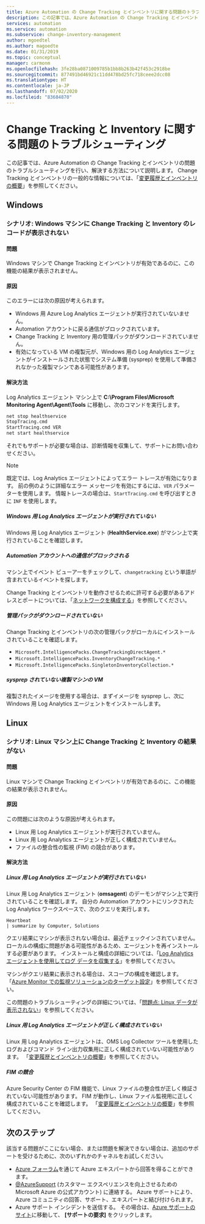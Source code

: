 ```yaml
---
title: Azure Automation の Change Tracking とインベントリに関する問題のトラブルシューティング
description: この記事では、Azure Automation の Change Tracking とインベントリ機能に関する問題のトラブルシューティングを行い、解決する方法について説明します。
services: automation
ms.service: automation
ms.subservice: change-inventory-management
author: mgoedtel
ms.author: magoedte
ms.date: 01/31/2019
ms.topic: conceptual
manager: carmonm
ms.openlocfilehash: 3fe28ba0871009785b1bb8b263b42f453c2918be
ms.sourcegitcommit: 877491bd46921c11dd478bd25fc718ceee2dcc08
ms.translationtype: HT
ms.contentlocale: ja-JP
ms.lasthandoff: 07/02/2020
ms.locfileid: "83684870"
---
```

# <a name="troubleshoot-change-tracking-and-inventory-issues"></a>Change Tracking と Inventory に関する問題のトラブルシューティング

この記事では、Azure Automation の Change Tracking とインベントリの問題のトラブルシューティングを行い、解決する方法について説明します。 Change Tracking とインベントリの一般的な情報については、「[変更履歴とインベントリの概要](../change-tracking.md)」を参照してください。

## <a name="windows"></a>Windows

### <a name="scenario-change-tracking-and-inventory-records-arent-showing-for-windows-machines"></a><a name="records-not-showing-windows"></a>シナリオ: Windows マシンに Change Tracking と Inventory のレコードが表示されない

#### <a name="issue"></a>問題

Windows マシンで Change Tracking とインベントリが有効であるのに、この機能の結果が表示されません。

#### <a name="cause"></a>原因

このエラーには次の原因が考えられます。

* Windows 用 Azure Log Analytics エージェントが実行されていないません。
* Automation アカウントに戻る通信がブロックされています。
* Change Tracking と Inventory 用の管理パックがダウンロードされていません。
* 有効になっている VM の複製元が、Windows 用の Log Analytics エージェントがインストールされた状態でシステム準備 (sysprep) を使用して準備されなかった複製マシンである可能性があります。

#### <a name="resolution"></a>解決方法

Log Analytics エージェント マシン上で **C:\Program Files\Microsoft Monitoring Agent\Agent\Tools** に移動し、次のコマンドを実行します。

```cmd
net stop healthservice
StopTracing.cmd
StartTracing.cmd VER
net start healthservice
```

それでもサポートが必要な場合は、診断情報を収集して、サポートにお問い合わせください。

> [!NOTE]
> 既定では、Log Analytics エージェントによってエラー トレースが有効になります。 前の例のように詳細なエラー メッセージを有効にするには、`VER` パラメーターを使用します。 情報トレースの場合は、`StartTracing.cmd` を呼び出すときに `INF` を使用します。

##### <a name="log-analytics-agent-for-windows-not-running"></a>Windows 用 Log Analytics エージェントが実行されていない

Windows 用 Log Analytics エージェント (**HealthService.exe**) がマシン上で実行されていることを確認します。

##### <a name="communication-to-automation-account-blocked"></a>Automation アカウントへの通信がブロックされる

マシン上でイベント ビューアーをチェックして、`changetracking` という単語が含まれているイベントを探します。

Change Tracking とインベントリを動作させるために許可する必要があるアドレスとポートについては、「[ネットワークを構成する](../automation-hybrid-runbook-worker.md#network-planning)」を参照してください。

##### <a name="management-packs-not-downloaded"></a>管理パックがダウンロードされていない

Change Tracking とインベントリの次の管理パックがローカルにインストールされていることを確認します。

* `Microsoft.IntelligencePacks.ChangeTrackingDirectAgent.*`
* `Microsoft.IntelligencePacks.InventoryChangeTracking.*`
* `Microsoft.IntelligencePacks.SingletonInventoryCollection.*`

##### <a name="vm-from-cloned-machine-that-has-not-been-sysprepped"></a>sysprep されていない複製マシンの VM

複製されたイメージを使用する場合は、まずイメージを sysprep し、次に Windows 用 Log Analytics エージェントをインストールします。

## <a name="linux"></a>Linux

### <a name="scenario-no-change-tracking-and-inventory-results-on-linux-machines"></a>シナリオ: Linux マシン上に Change Tracking と Inventory の結果がない

#### <a name="issue"></a>問題

Linux マシンで Change Tracking とインベントリが有効であるのに、この機能の結果が表示されません。 

#### <a name="cause"></a>原因
この問題には次のような原因が考えられます。
* Linux 用 Log Analytics エージェントが実行されていません。
* Linux 用 Log Analytics エージェントが正しく構成されていません。
* ファイルの整合性の監視 (FIM) の競合があります。

#### <a name="resolution"></a>解決方法 

##### <a name="log-analytics-agent-for-linux-not-running"></a>Linux 用 Log Analytics エージェントが実行されていない

Linux 用 Log Analytics エージェント (**omsagent**) のデーモンがマシン上で実行されていることを確認します。 自分の Automation アカウントにリンクされた Log Analytics ワークスペースで、次のクエリを実行します。

```loganalytics Copy
Heartbeat
| summarize by Computer, Solutions
```

クエリ結果にマシンが表示されない場合は、最近チェックインされていません。 ローカルの構成に問題がある可能性があるため、エージェントを再インストールする必要があります。 インストールと構成の詳細については、「[Log Analytics エージェントを使用してログ データを収集する](https://docs.microsoft.com/azure/azure-monitor/platform/log-analytics-agent)」を参照してください。

マシンがクエリ結果に表示される場合は、スコープの構成を確認します。 「[Azure Monitor での監視ソリューションのターゲット設定](https://docs.microsoft.com/azure/azure-monitor/insights/solution-targeting)」を参照してください。

この問題のトラブルシューティングの詳細については、「[問題点: Linux データが表示されない](https://docs.microsoft.com/azure/azure-monitor/platform/agent-linux-troubleshoot#issue-you-are-not-seeing-any-linux-data)」を参照してください。

##### <a name="log-analytics-agent-for-linux-not-configured-correctly"></a>Linux 用 Log Analytics エージェントが正しく構成されていない

Linux 用 Log Analytics エージェントは、OMS Log Collector ツールを使用したログおよびコマンド ライン出力収集用に正しく構成されていない可能性があります。 「[変更履歴とインベントリの概要](../change-tracking.md)」を参照してください。

##### <a name="fim-conflicts"></a>FIM の競合

Azure Security Center の FIM 機能で、Linux ファイルの整合性が正しく検証されていない可能性があります。 FIM が動作し、Linux ファイル監視用に正しく構成されていることを確認します。 「[変更履歴とインベントリの概要](../change-tracking.md)」を参照してください。

## <a name="next-steps"></a>次のステップ

該当する問題がここにない場合、または問題を解決できない場合は、追加のサポートを受けるために、次のいずれかのチャネルをお試しください。

* [Azure フォーラム](https://azure.microsoft.com/support/forums/)を通じて Azure エキスパートから回答を得ることができます。
* [@AzureSupport](https://twitter.com/azuresupport) (カスタマー エクスペリエンスを向上させるための Microsoft Azure の公式アカウント) に連絡する。 Azure サポートにより、Azure コミュニティの回答、サポート、エキスパートと結び付けられます。
* Azure サポート インシデントを送信する。 その場合は、[Azure サポートのサイト](https://azure.microsoft.com/support/options/)に移動して、 **[サポートの要求]** をクリックします。
